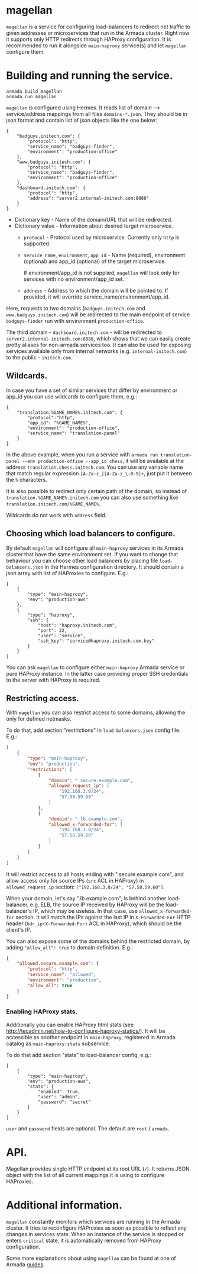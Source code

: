 # magellan

`magellan` is a service for configuring load-balancers to redirect net traffic to given addresses or microservices
that run in the Armada cluster.
Right now it supports only HTTP redirects through HAProxy configuration. It is recommended to run it alongside
`main-haproxy` service(s) and let `magellan` configure them.


# Building and running the service.

    armada build magellan
    armada run magellan

`magellan` is configured using Hermes.
It reads list of domain --> service/address mappings from all files `domains-*.json`. They should be in json format
and contain list of json objects like the one below:

    {
        "badguys.initech.com": {
            "protocol": "http",
            "service_name": "badguys-finder",
            "environment": "production-office"
        },
        "www.badguys.initech.com": {
            "protocol": "http",
            "service_name": "badguys-finder",
            "environment": "production-office"
        },
        "dashboard.initech.com": {
            "protocol": "http",
            "address": "server2.internal-initech.com:8080"
        }
    }

* Dictionary key - Name of the domain/URL that will be redirected.
* Dictionary value - Information about desired target microservice.
    * `protocol` - Protocol used by microservice. Currently only `http` is supported.
    * `service_name`, `environment`, `app_id` - Name (required), environment (optional) and app_id (optional) of the target microservice.

        If environment/app_id is not supplied, `magellan` will look only for services with no environment/app_id set.

    * `address` - Address to which the domain will be pointed to. If provided, it will override service_name/environment/app_id.

Here, requests to two domains (`badguys.initech.com` and `www.badguys.initech.com`) will be redirected to the main endpoint
of service `badguys-finder` run with environment `production-office`.

The third domain - `dashboard.initech.com` - will be redirected to `server2.internal-initech.com:8080`, which shows
that we can easily create pretty aliases for non-armada services too.
It can also be used for exposing services available only from internal networks (e.g. `internal-initech.com`) to
the public - `initech.com`.

## Wildcards.

In case you have a set of similar services that differ by environment or app_id you can use wildcards to configure them,
e.g.:

    {
        "translation.%GAME_NAME%.initech.com": {
            "protocol":"http",
            "app_id": "%GAME_NAME%",
            "environment": "production-office",
            "service_name": "translation-panel"
        }
    }

In the above example, when you run a service with `armada run translation-panel --env production-office --app_id chess`,
it will be available at the address `translation.chess.initech.com`.
You can use any variable name that match regular expression `[A-Za-z_][A-Za-z_\-0-9]+`,
just put it between the `%` characters.

It is also possible to redirect only certain path of the domain, so instead of `translation.%GAME_NAME%.initech.com`
you can also use something like `translation.initech.com/%GAME_NAME%`.

Wildcards do not work with `address` field.

## Choosing which load balancers to configure.

By default `magellan` will configure all `main-haproxy` services in its Armada cluster that have the same
environment set.
If you want to change that behaviour you can choose other load balancers by placing file `load-balancers.json` in the Hermes
configuration directory. It should contain a json array with list of HAProxies to configure. E.g.:

    [
        {
            "type": "main-haproxy",
            "env": "production-aws"
        },
        {
            "type": "haproxy",
            "ssh": {
                "host": "haproxy.initech.com",
                "port": 22,
                "user": "service",
                "ssh_key": "service@haproxy.initech.com.key"
            }
        }
    ]

You can ask `magellan` to configure either `main-haproxy` Armada service or pure HAProxy instance. In the latter case
providing proper SSH credentials to the server with HAProxy is required.

## Restricting access.

With `magellan` you can also restrict access to some domains, allowing the only for defined netmasks.

To do that, add section "restrictions" in `load-balancers.json` config file. E.g.:
```json
[
    {
        "type": "main-haproxy",
        "env": "production",
        "restrictions": [
            {
                "domain": ".secure.example.com",
                "allowed_request_ip": [
                    "192.168.3.0/24",
                    "57.58.59.60"
                ]
            },
            {
                "domain": ".lb.example.com",
                "allowed_x-forwarded-for": [
                    "192.168.3.0/24",
                    "57.58.59.60"
                ]
            }
        ]
    }
]
```

It will restrict access to all hosts ending with ".secure.example.com", and allow access only for source IPs
(`src` ACL in HAProxy) in `allowed_request_ip` section: `["192.168.3.0/24", "57.58.59.60"]`.

When your domain, let's say ".lb.example.com", is behind another load-balancer, e.g. ELB, the source IP received by
HAProxy will be the load-balancer's IP, which may be useless. In that case, use `allowed_x-forwarded-for` section. It
will match the IPs against the last IP in `X-Forwarded-For` HTTP header (`hdr_ip(X-Forwarded-For)` ACL in HAProxy),
which should be the client's IP.

You can also expose some of the domains behind the restricted domain, by adding `"allow_all": true` to domain
definition. E.g.:
```json
{
    "allowed.secure.example.com": {
        "protocol": "http",
        "service_name": "allowed",
        "environment": "production",
        "allow_all": true
    }
}
```

### Enabling HAProxy stats.

Additionally you can enable HAProxy html stats (see http://tecadmin.net/how-to-configure-haproxy-statics/). It will be
accessible as another endpoint in `main-haproxy`, registered in Armada catalog as `main-haproxy:stats` subservice.

To do that add section "stats" to load-balancer config, e.g.:

    [
        {
            "type": "main-haproxy",
            "env": "production-aws",
            "stats": {
                "enabled": true,
                "user": "admin",
                "password": "secret"
            }
        }
    ]

`user` and `password` fields are optional. The default are `root` / `armada`.

# API.

Magellan provides single HTTP endpoint at its root URL (`/`).
It returns JSON object with the list of all current mappings it is using to configure HAProxies.



# Additional information.

`magellan` constantly monitors which services are running in the Armada cluster. It tries to reconfigure HAProxies as
soon as possible to reflect any changes in services state. When an instance of the service is stopped
or enters `critical` state, it is automatically removed from HAProxy configuration.


Some more explanations about using `magellan` can be found at one of Armada
[guides](http://armada.sh/doc/guide-new-service-service-discovery.html).
